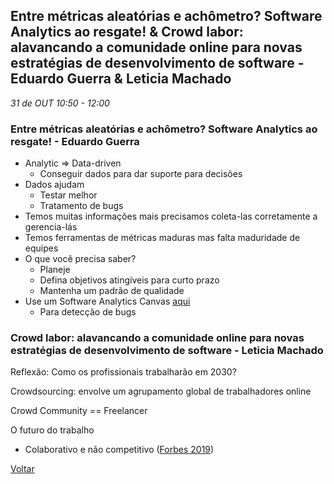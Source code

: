 
## Entre métricas aleatórias e achômetro? Software Analytics ao resgate! & Crowd labor: alavancando a comunidade online para novas estratégias de desenvolvimento de software -  Eduardo Guerra & Leticia Machado
_31 de OUT 10:50 - 12:00_

### Entre métricas aleatórias e achômetro? Software Analytics ao resgate! - Eduardo Guerra

* Analytic => Data-driven
    * Conseguir dados para dar suporte para decisões
* Dados ajudam
    * Testar melhor
    * Tratamento de bugs
* Temos muitas informações mais precisamos coleta-las corretamente a gerencia-lás
* Temos ferramentas de métricas maduras mas falta maduridade de equipes
* O que você precisa saber?
    * Planeje
    * Defina objetivos atingíveis para curto prazo
    * Mantenha um padrão de qualidade
* Use um Software Analytics Canvas [aqui](http://ksiresearch.org/seke/seke19paper/seke19paper_146.pdf)
    * Para detecção de bugs
    
### Crowd labor: alavancando a comunidade online para novas estratégias de desenvolvimento de software - Leticia Machado

Reflexão: Como os profissionais trabalharão em 2030?

Crowdsourcing: envolve um agrupamento global de trabalhadores online

Crowd Community == Freelancer

O futuro do trabalho
* Colaborativo e não competitivo ([Forbes 2019](https://www.forbes.com/sites/johnwinsor/2019/01/28/the-future-of-work-is-collaborative-not-competitive-jointhecollective/#3b74a7c85296))




[Voltar](/webbr2019)